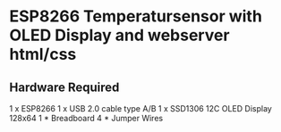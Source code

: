 # ESP8266 Temperatursensor with OLED Display and webserver html/css


## Hardware Required

1 x ESP8266 
1 x USB 2.0 cable type A/B
1 x SSD1306 12C OLED Display 128x64
1 * Breadboard
4 * Jumper Wires

